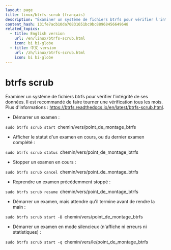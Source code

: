 ```yaml
---
layout: page
title: linux/btrfs-scrub (français)
description: "Éxaminer un système de fichiers btrfs pour vérifier l'intégrité de ses données."
content_hash: 131fe7acb10da70831651bc9bc88968456649648
related_topics:
  - title: English version
    url: /en/linux/btrfs-scrub.html
    icon: bi bi-globe
  - title: 中文 version
    url: /zh/linux/btrfs-scrub.html
    icon: bi bi-globe
---
```

# btrfs scrub

Éxaminer un système de fichiers btrfs pour vérifier l'intégrité de ses données.
Il est recommandé de faire tourner une vérification tous les mois.
Plus d'informations : <https://btrfs.readthedocs.io/en/latest/btrfs-scrub.html>.

- Démarrer un examen :

`sudo btrfs scrub start `<span class="tldr-var badge badge-pill bg-dark-lm bg-white-dm text-white-lm text-dark-dm font-weight-bold">chemin/vers/point_de_montage_btrfs</span>

- Afficher le statut d'un examen en cours, ou du dernier examen complété :

`sudo btrfs scrub status `<span class="tldr-var badge badge-pill bg-dark-lm bg-white-dm text-white-lm text-dark-dm font-weight-bold">chemin/vers/point_de_montage_btrfs</span>

- Stopper un examen en cours :

`sudo btrfs scrub cancel `<span class="tldr-var badge badge-pill bg-dark-lm bg-white-dm text-white-lm text-dark-dm font-weight-bold">chemin/vers/point_de_montage_btrfs</span>

- Reprendre un examen précédemment stoppé :

`sudo btrfs scrub resume `<span class="tldr-var badge badge-pill bg-dark-lm bg-white-dm text-white-lm text-dark-dm font-weight-bold">chemin/vers/point_de_montage_btrfs</span>

- Démarrer un examen, mais attendre qu'il termine avant de rendre la main :

`sudo btrfs scrub start -B `<span class="tldr-var badge badge-pill bg-dark-lm bg-white-dm text-white-lm text-dark-dm font-weight-bold">chemin/vers/point_de_montage_btrfs</span>

- Démarrer un examen en mode silencieux (n'affiche ni erreurs ni statistiques) :

`sudo btrfs scrub start -q `<span class="tldr-var badge badge-pill bg-dark-lm bg-white-dm text-white-lm text-dark-dm font-weight-bold">chemin/vers/le/point_de_montage_btrfs</span>

